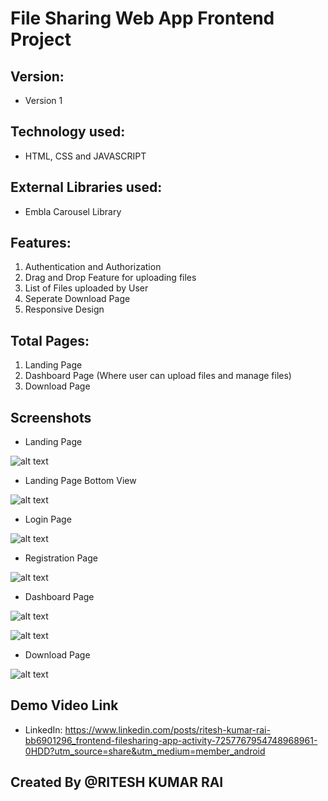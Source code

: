 # File Sharing Web App Frontend Project

## Version:
 - Version 1

## Technology used:
 - HTML, CSS and JAVASCRIPT

## External Libraries used:
 -  Embla Carousel Library

## Features:
 1. Authentication and Authorization
 2. Drag and Drop Feature for uploading files
 3. List of Files uploaded by User
 4. Seperate Download Page 
 5. Responsive Design

## Total Pages:
 1. Landing Page
 2. Dashboard Page (Where user can upload files and manage files)
 3. Download Page

## Screenshots

 - Landing Page

 ![alt text](<Screenshot 2024-10-31 202639.png>)

 - Landing Page Bottom View

 ![alt text](<Screenshot 2024-10-31 202706.png>)

 - Login Page

 ![alt text](<Screenshot 2024-10-31 202721.png>)

 - Registration Page

 ![alt text](<Screenshot 2024-10-31 202739.png>)

 - Dashboard Page

 ![alt text](<Screenshot 2024-10-31 202758.png>) 

 ![alt text](<Screenshot 2024-10-31 202814.png>) 

 - Download Page

 ![alt text](<Screenshot 2024-10-31 202832.png>) 

## Demo Video Link 
 - LinkedIn: https://www.linkedin.com/posts/ritesh-kumar-rai-bb6901296_frontend-filesharing-app-activity-7257767954748968961-0HDD?utm_source=share&utm_medium=member_android 

 ## Created By @RITESH KUMAR RAI
